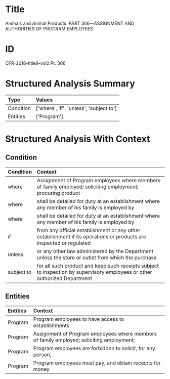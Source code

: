 # Title

 Animals and Animal Products. PART 306—ASSIGNMENT AND AUTHORITIES OF PROGRAM EMPLOYEES


# ID

 CFR-2018-title9-vol2.Pt. 306


# Structured Analysis Summary

| Type      | Values                                  |
|:----------|:----------------------------------------|
| Condition | ['where', 'if', 'unless', 'subject to'] |
| Entities  | ['Program']                             |


# Structured Analysis With Context

 


## Condition

| Condition   | Context                                                                                                                   |
|:------------|:--------------------------------------------------------------------------------------------------------------------------|
| where       | Assignment of Program employees  where members of family employed; soliciting employment; procuring product               |
| where       | shall be detailed for duty at an establishment where any member of his family is employed by                              |
| where       | shall be detailed for duty at an establishment where any member of his family is employed by                              |
| if          | from any official establishment or any other establishment if its operations or products are inspected or regulated       |
| unless      | or any other law administered by the Department unless the store or outlet from which the purchase                        |
| subject to  | for all such product and keep such receipts subject to inspection by supervisory employees or other authorized Department |


## Entities

| Entities   | Context                                                                                   |
|:-----------|:------------------------------------------------------------------------------------------|
| Program    | Program  employees to have access to establishments.                                      |
| Program    | Assignment of  Program employees where members of family employed; soliciting employment; |
| Program    | Program employees are forbidden to solicit, for any person,                               |
| Program    | Program employees must pay, and obtain receipts for money                                 |


